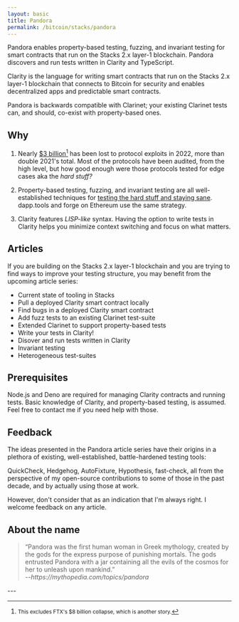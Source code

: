 ```yaml
---
layout: basic
title: Pandora
permalink: /bitcoin/stacks/pandora
---
```


Pandora enables property-based testing, fuzzing, and invariant testing for smart contracts that run on the Stacks 2.x layer-1 blockchain. Pandora discovers and run tests written in Clarity and TypeScript.

Clarity is the language for writing smart contracts that run on the Stacks 2.x layer-1 blockchain that connects to Bitcoin for security and enables decentralized apps and predictable smart contracts.

Pandora is backwards compatible with Clarinet; your existing Clarinet tests can, and should, co-exist with property-based ones.

## Why


1. Nearly [$3 billion](https://www.coindesk.com/layer2/2022/11/03/with-hacks-at-a-record-high-crypto-needs-to-find-better-ways-to-keep-users-safe/)[^1] has been lost to protocol exploits in 2022, more than double 2021's total. Most of the protocols have been audited, from the high level, but how good enough were those protocols tested for edge cases aka the _hard stuff?_

2. Property-based testing, fuzzing, and invariant testing are all well-established techniques for [testing the hard stuff and staying sane](https://www.cs.tufts.edu/~nr/cs257/archive/john-hughes/quviq-testing.pdf). dapp.tools and forge on Ethereum use the same strategy.

3. Clarity features _LISP-like_ syntax. Having the option to write tests in Clarity helps you minimize context switching and focus on what matters.

## Articles

If you are building on the Stacks 2.x layer-1 blockchain and you are trying to find ways to improve your testing structure, you may benefit from the upcoming article series:

* Current state of tooling in Stacks
* Pull a deployed Clarity smart contract locally
* Find bugs in a deployed Clarity smart contract
* Add fuzz tests to an existing Clarinet test-suite
* Extended Clarinet to support property-based tests
* Write your tests in Clarity!
* Disover and run tests written in Clarity
* Invariant testing
* Heterogeneous test-suites

## Prerequisites

Node.js and Deno are required for managing Clarity contracts and running tests. Basic knowledge of Clarity, and property-based testing, is assumed. Feel free to contact me if you need help with those.

## Feedback
The ideas presented in the Pandora article series have their origins in a plethora of existing, well-established, battle-hardened testing tools:

QuickCheck, Hedgehog, AutoFixture, Hypothesis, fast-check, all from the perspective of my open-source contributions to some of those in the past decade, and by actually using those at work.

However, don't consider that as an indication that I'm always right. I welcome feedback on any article.

## About the name
<blockquote>“Pandora was the first human woman in Greek mythology, created by the gods for the express purpose of punishing mortals. The gods entrusted Pandora with a jar containing all the evils of the cosmos for her to unleash upon mankind.”
  <br>
  <em>--https://mythopedia.com/topics/pandora</em>
</blockquote>

<div>---</div>

[^1]: <small>This excludes FTX's $8 billion collapse, which is another story.</small>
